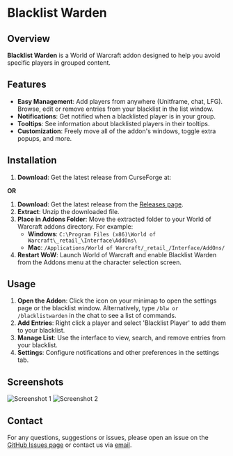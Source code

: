 # Blacklist Warden

## Overview

**Blacklist Warden** is a World of Warcraft addon designed to help you avoid specific players in grouped content.

## Features

- **Easy Management**: Add players from anywhere (Unitframe, chat, LFG). Browse, edit or remove entries from your blacklist in the list window.
- **Notifications**: Get notified when a blacklisted player is in your group.
- **Tooltips**: See information about blacklisted players in their tooltips.
- **Customization**: Freely move all of the addon's windows, toggle extra popups, and more.
    
## Installation

1. **Download**: Get the latest release from CurseForge at:

**OR**
1. **Download**: Get the latest release from the [Releases page](https://github.com/yourusername/BlacklistWarden/releases).
2. **Extract**: Unzip the downloaded file.
3. **Place in Addons Folder**: Move the extracted folder to your World of Warcraft addons directory. For example:
   - **Windows**: `C:\Program Files (x86)\World of Warcraft\_retail_\Interface\AddOns\`
   - **Mac**: `/Applications/World of Warcraft/_retail_/Interface/AddOns/`
4. **Restart WoW**: Launch World of Warcraft and enable Blacklist Warden from the Addons menu at the character selection screen.

## Usage

1. **Open the Addon**: Click the icon on your minimap to open the settings page or the blacklist window. Alternatively, type `/blw or /blacklistwarden` in the chat to see a list of commands. 
2. **Add Entries**: Right click a player and select 'Blacklist Player' to add them to your blacklist.
3. **Manage List**: Use the interface to view, search, and remove entries from your blacklist.
4. **Settings**: Configure notifications and other preferences in the settings tab.

## Screenshots

![Screenshot 1](https://github.com/yourusername/BlacklistWarden/screenshots/screenshot1.png)
![Screenshot 2](https://github.com/yourusername/BlacklistWarden/screenshots/screenshot2.png)

## Contact

For any questions, suggestions or issues, please open an issue on the [GitHub Issues page](https://github.com/yourusername/BlacklistWarden/issues) or contact us via [email](mailto:your-email@example.com).
